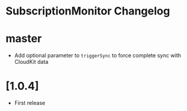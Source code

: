 SubscriptionMonitor Changelog
=============================

# master

 - Add optional parameter to `triggerSync` to force complete sync with CloudKit data

# [1.0.4]

 - First release

